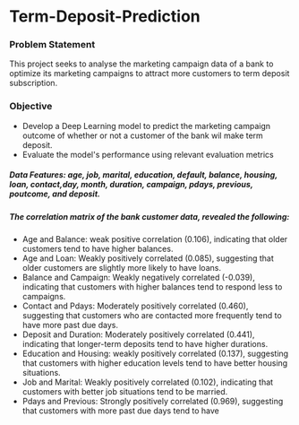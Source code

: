 # Term-Deposit-Prediction
### Problem Statement
This project seeks to analyse the  marketing campaign data of a bank to optimize its marketing campaigns to attract more customers to term deposit subscription.
### Objective
- Develop a Deep Learning model to predict the marketing campaign outcome of whether or not a customer of the bank wil make  term deposit.
- Evaluate the model's performance using relevant evaluation metrics
##### Data Features: age, job, marital, education, default, balance,	housing, loan, contact,day,	month,	duration,	campaign,	pdays,	previous,	poutcome, and deposit.

##### The correlation matrix of the bank customer data, revealed the following:
- Age and Balance: weak positive correlation (0.106), indicating that older customers tend to have higher balances.
- Age and Loan: Weakly positively correlated (0.085), suggesting that older customers are slightly more likely to have loans.
- Balance and Campaign: Weakly negatively correlated (-0.039), indicating that customers with higher balances tend to respond less to campaigns.
- Contact and Pdays: Moderately positively correlated (0.460), suggesting that customers who are contacted more frequently tend to have more past due days.
- Deposit and Duration: Moderately positively correlated (0.441), indicating that longer-term deposits tend to have higher durations.
- Education and Housing: weakly positively correlated (0.137), suggesting that customers with higher education levels tend to have better housing situations.
- Job and Marital: Weakly positively correlated (0.102), indicating that customers with better job situations tend to be married.
- Pdays and Previous: Strongly positively correlated (0.969), suggesting that customers with more past due days tend to have
